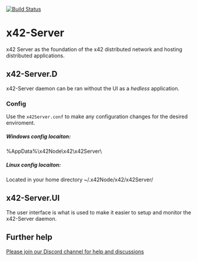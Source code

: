 [![Build Status](https://github.com/x42protocol/xServer/workflows/Build/badge.svg)](https://github.com/x42protocol/xServer/actions)

# x42-Server
x42 Server as the foundation of the x42 distributed network and hosting distributed applications.

## x42-Server.D

x42-Server daemon can be ran without the UI as a *hedless* application. 

### Config
Use the `x42Server.conf` to make any configuration changes for the desired enviroment.

##### Windows config locaiton:
%AppData%\x42Node\x42\x42Server\

##### Linux config locaiton:
Located in your home directory ~/.x42Node/x42/x42Server/

## x42-Server.UI

The user interface is what is used to make it easier to setup and monitor the x42-Server daemon.


## Further help
[Please join our Discord channel for help and discussions](https://discord.gg/bmYUmjr)
